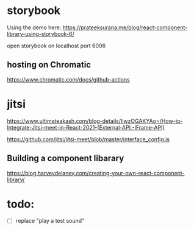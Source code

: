 # storybook
Using the demo here: https://prateeksurana.me/blog/react-component-library-using-storybook-6/

open storybook on localhost port 6006

## hosting on Chromatic

https://www.chromatic.com/docs/github-actions

# jitsi
https://www.ultimateakash.com/blog-details/IiwzOGAKYAo=/How-to-Integrate-Jitsi-meet-in-React-2021-(External-API,-IFrame-API)


https://github.com/jitsi/jitsi-meet/blob/master/interface_config.js


## Building a component libarary
https://blog.harveydelaney.com/creating-your-own-react-component-library/

# todo:

- [ ] replace "play a test sound"